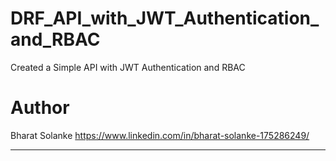 # DRF_API_with_JWT_Authentication_and_RBAC
Created a Simple API with JWT Authentication and RBAC


# Author
Bharat Solanke
https://www.linkedin.com/in/bharat-solanke-175286249/

___

